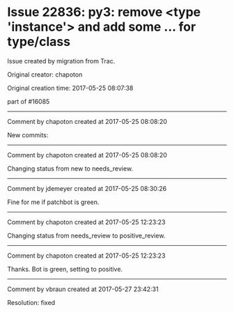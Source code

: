 # Issue 22836: py3: remove <type 'instance'> and add some ... for type/class

Issue created by migration from Trac.

Original creator: chapoton

Original creation time: 2017-05-25 08:07:38

part of #16085


---

Comment by chapoton created at 2017-05-25 08:08:20

New commits:


---

Comment by chapoton created at 2017-05-25 08:08:20

Changing status from new to needs_review.


---

Comment by jdemeyer created at 2017-05-25 08:30:26

Fine for me if patchbot is green.


---

Comment by chapoton created at 2017-05-25 12:23:23

Changing status from needs_review to positive_review.


---

Comment by chapoton created at 2017-05-25 12:23:23

Thanks. Bot is green, setting to positive.


---

Comment by vbraun created at 2017-05-27 23:42:31

Resolution: fixed
